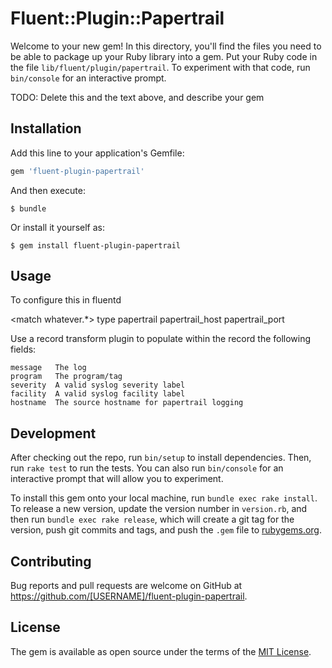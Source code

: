# Fluent::Plugin::Papertrail

Welcome to your new gem! In this directory, you'll find the files you need to be able to package up your Ruby library into a gem. Put your Ruby code in the file `lib/fluent/plugin/papertrail`. To experiment with that code, run `bin/console` for an interactive prompt.

TODO: Delete this and the text above, and describe your gem

## Installation

Add this line to your application's Gemfile:

```ruby
gem 'fluent-plugin-papertrail'
```

And then execute:

    $ bundle

Or install it yourself as:

    $ gem install fluent-plugin-papertrail

## Usage

To configure this in fluentd

<match whatever.*>
  type papertrail
  papertrail_host <your papertrail hostname>
  papertrail_port <your papertrail port>
</match>

Use a record transform plugin to populate within the record the following fields:

    message   The log
    program   The program/tag
    severity  A valid syslog severity label
    facility  A valid syslog facility label
    hostname  The source hostname for papertrail logging


## Development

After checking out the repo, run `bin/setup` to install dependencies. Then, run `rake test` to run the tests. You can also run `bin/console` for an interactive prompt that will allow you to experiment.

To install this gem onto your local machine, run `bundle exec rake install`. To release a new version, update the version number in `version.rb`, and then run `bundle exec rake release`, which will create a git tag for the version, push git commits and tags, and push the `.gem` file to [rubygems.org](https://rubygems.org).

## Contributing

Bug reports and pull requests are welcome on GitHub at https://github.com/[USERNAME]/fluent-plugin-papertrail.


## License

The gem is available as open source under the terms of the [MIT License](http://opensource.org/licenses/MIT).
